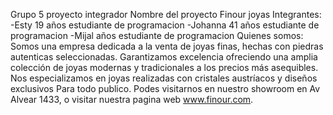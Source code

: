 Grupo 5 proyecto integrador 
Nombre del proyecto Finour joyas 
Integrantes:
-Esty 19 años estudiante de programacion
-Johanna 41 años estudiante de programacion 
-Mijal años estudiante de programacion 
Quienes somos:
Somos una empresa dedicada a la venta de joyas finas, hechas con piedras autenticas seleccionadas. 
Garantizamos excelencia ofreciendo una amplia colección de joyas modernas y tradicionales a los precios más asequibles.
Nos especializamos en joyas realizadas con cristales austríacos y diseños exclusivos 
Para todo publico.
Podes visitarnos en nuestro showroom en Av Alvear 1433, o visitar nuestra pagina web www.finour.com.

